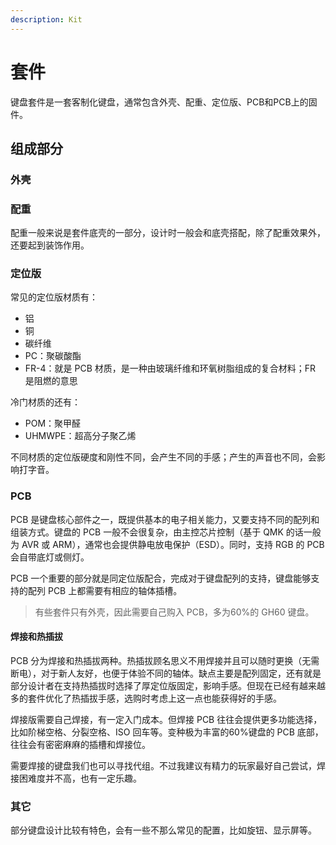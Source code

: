 ```yaml
---
description: Kit
---
```


# 套件

键盘套件是一套客制化键盘，通常包含外壳、配重、定位版、PCB和PCB上的固件。

## 组成部分

### 外壳

### 配重

配重一般来说是套件底壳的一部分，设计时一般会和底壳搭配，除了配重效果外，还要起到装饰作用。

### 定位版

常见的定位版材质有：

* 铝
* 铜
* 碳纤维
* PC：聚碳酸酯
* FR-4：就是 PCB 材质，是一种由玻璃纤维和环氧树脂组成的复合材料；FR 是阻燃的意思

冷门材质的还有：

* POM：聚甲醛
* UHMWPE：超高分子聚乙烯

不同材质的定位版硬度和刚性不同，会产生不同的手感；产生的声音也不同，会影响打字音。

### PCB

PCB 是键盘核心部件之一，既提供基本的电子相关能力，又要支持不同的配列和组装方式。键盘的 PCB 一般不会很复杂，由主控芯片控制（基于 QMK 的话一般为 AVR 或 ARM），通常也会提供静电放电保护（ESD）。同时，支持 RGB 的 PCB 会自带底灯或侧灯。

PCB 一个重要的部分就是同定位版配合，完成对于键盘配列的支持，键盘能够支持的配列 PCB 上都需要有相应的轴体插槽。

> 有些套件只有外壳，因此需要自己购入 PCB，多为60%的 GH60 键盘。

#### 焊接和热插拔

PCB 分为焊接和热插拔两种。热插拔顾名思义不用焊接并且可以随时更换（无需断电），对于新人友好，也便于体验不同的轴体。缺点主要是配列固定，还有就是部分设计者在支持热插拔时选择了厚定位版固定，影响手感。但现在已经有越来越多的套件优化了热插拔手感，选购时考虑上这一点也能获得好的手感。

焊接版需要自己焊接，有一定入门成本。但焊接 PCB 往往会提供更多功能选择，比如阶梯空格、分裂空格、ISO 回车等。变种极为丰富的60%键盘的 PCB 底部，往往会有密密麻麻的插槽和焊接位。

需要焊接的键盘我们也可以寻找代组。不过我建议有精力的玩家最好自己尝试，焊接困难度并不高，也有一定乐趣。

### 其它

部分键盘设计比较有特色，会有一些不那么常见的配置，比如旋钮、显示屏等。


